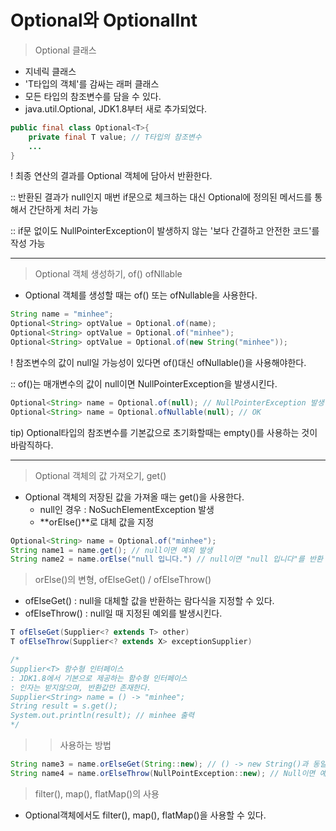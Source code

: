 # Optional<T>와 OptionalInt

> Optional<T> 클래스
- 지네릭 클래스
- 'T타입의 객체'를 감싸는 래퍼 클래스
- 모든 타입의 참조변수를 담을 수 있다.
- java.util.Optional, JDK1.8부터 새로 추가되었다.

```java
public final class Optional<T>{
	private final T value; // T타입의 참조변수
	...
}
```
! 최종 연산의 결과를 Optional 객체에 담아서 반환한다.

:: 반환된 결과가 null인지 매번 if문으로 체크하는 대신 Optional에 정의된 메서드를 통해서 간단하게 처리 가능

:: if문 없이도 NullPointerException이 발생하지 않는 '보다 간결하고 안전한 코드'를 작성 가능

***
> Optional 객체 생성하기, of() ofNllable
- Optional 객체를 생성할 때는 of() 또는 ofNullable을 사용한다.
```java
String name = "minhee";
Optional<String> optValue = Optional.of(name);
Optional<String> optValue = Optional.of("minhee");
Optional<String> optValue = Optional.of(new String("minhee"));
```
! 참조변수의 값이 null일 가능성이 있다면 of()대신 ofNullable()을 사용해야한다.

:: of()는 매개변수의 값이 null이면 NullPointerException을 발생시킨다.
```java
Optional<String> name = Optional.of(null); // NullPointerException 발생
Optional<String> name = Optional.ofNullable(null); // OK
```
tip) Optional<T>타입의 참조변수를 기본값으로 초기화할때는 empty()를 사용하는 것이 바람직하다.
***
> Optional 객체의 값 가져오기, get()
* Optional 객체의 저장된 값을 가져올 때는 get()을 사용한다.
  - null인 경우 : NoSuchElementException 발생
  - **orElse()**로 대체 값을 지정
```java
Optional<String> name = Optional.of("minhee");
String name1 = name.get(); // null이면 예외 발생
String name2 = name.orElse("null 입니다.") // null이면 "null 입니다"를 반환
```
> orElse()의 변형, ofElseGet() / ofElseThrow()
* ofElseGet() : null을 대체할 값을 반환하는 람다식을 지정할 수 있다.
* ofElseThrow() : null일 때 지정된 예외를 발생시킨다.
```java
T ofElseGet(Supplier<? extends T> other)
T ofElseThrow(Supplier<? extends X> exceptionSupplier)

/*
Supplier<T> 함수형 인터페이스
: JDK1.8에서 기본으로 제공하는 함수형 인터페이스
: 인자는 받지않으며, 반환값만 존재한다.
Supplier<String> name = () -> "minhee";  
String result = s.get();
System.out.println(result); // minhee 출력
*/
```
>> 사용하는 방법
```java
String name3 = name.orElseGet(String::new); // () -> new String()과 동일, 메서드 참조
String name4 = name.orElseThrow(NullPointException::new); // Null이면 예외발생
```
> filter(), map(), flatMap()의 사용
* Optional객체에서도 filter(), map(), flatMap()을 사용할 수 있다.